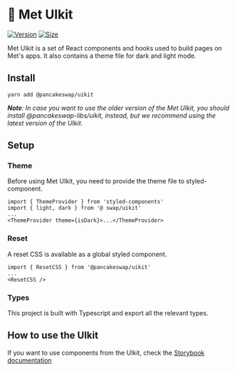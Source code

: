 # 🥞 Met UIkit

[![Version](https://img.shields.io/npm/v/@pancakeswap/uikit)](https://www.npmjs.com/package/@pancakeswap/uikit) [![Size](https://img.shields.io/bundlephobia/min/@pancakeswap/uikit)](https://www.npmjs.com/package/@pancakeswap/uikit)

Met UIkit is a set of React components and hooks used to build pages on Met's apps. It also contains a theme file for dark and light mode.

## Install

`yarn add @pancakeswap/uikit`

***Note**: In case you want to use the older version of the Met UIkit, you should install @pancakeswap-libs/uikit, instead, but we recommend using the latest version of the UIkit.*


## Setup

### Theme

Before using Met UIkit, you need to provide the theme file to styled-component.

```
import { ThemeProvider } from 'styled-components'
import { light, dark } from '@ swap/uikit'
...
<ThemeProvider theme={isDark}>...</ThemeProvider>
```

### Reset

A reset CSS is available as a global styled component.

```
import { ResetCSS } from '@pancakeswap/uikit'
...
<ResetCSS />
```

### Types

This project is built with Typescript and export all the relevant types.

## How to use the UIkit

If you want to use components from the UIkit, check the [Storybook documentation](https://pancakeswap.github.io/pancake-uikit/)

